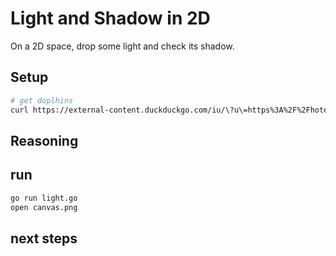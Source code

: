 # Light and Shadow in 2D

On a 2D space, drop some light and check its shadow.

## Setup

```bash
# get doplhins
curl https://external-content.duckduckgo.com/iu/\?u\=https%3A%2F%2Fhotemoji.com%2Fimages%2Femoji%2F7%2Fg0i0931h758o7.png > dolphins.png
```

## Reasoning

## run

 ```bash
 go run light.go
 open canvas.png
```

## next steps
